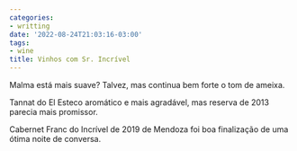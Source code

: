 ```yaml
---
categories:
- writting
date: '2022-08-24T21:03:16-03:00'
tags:
- wine
title: Vinhos com Sr. Incrível
---
```


Malma está mais suave? Talvez, mas continua bem forte o tom de ameixa.

Tannat do El Esteco aromático e mais agradável, mas reserva de 2013 parecia mais promissor.

Cabernet Franc do Incrível de 2019 de Mendoza foi boa finalização de uma ótima noite de conversa.

